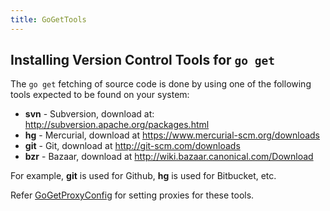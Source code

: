 ```yaml
---
title: GoGetTools
---
```


## Installing Version Control Tools for ` go get `

The ` go get ` fetching of source code is done by using one of the following tools expected to be found on your system:

  * **svn** - Subversion, download at: http://subversion.apache.org/packages.html
  * **hg** - Mercurial, download at https://www.mercurial-scm.org/downloads
  * **git** - Git, download at http://git-scm.com/downloads
  * **bzr** - Bazaar, download at http://wiki.bazaar.canonical.com/Download

For example, **git** is used for Github, **hg** is used for Bitbucket, etc.

Refer [GoGetProxyConfig](GoGetProxyConfig) for setting proxies for these tools.
